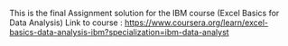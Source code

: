 This is the final Assignment solution for the IBM course (Excel Basics for Data Analysis)
Link to course : https://www.coursera.org/learn/excel-basics-data-analysis-ibm?specialization=ibm-data-analyst
